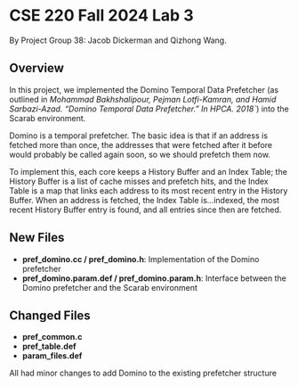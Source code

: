 # CSE 220 Fall 2024 Lab 3
By Project Group 38: Jacob Dickerman and Qizhong Wang.  

## Overview

In this project, we implemented the Domino Temporal Data Prefetcher (as outlined in *Mohammad Bakhshalipour, Pejman Lotfi-Kamran, and Hamid Sarbazi-Azad. “Domino Temporal Data Prefetcher.” In HPCA. 2018`*) into the Scarab environment.  

Domino is a temporal prefetcher. The basic idea is that if an address is fetched more than once, the addresses that were fetched after it before would probably be called again soon, so we should prefetch them now.

To implement this, each core keeps a History Buffer and an Index Table; the History Buffer is a list of cache misses and prefetch hits, and the Index Table is a map that links each address to its most recent entry in the History Buffer. When an address is fetched, the Index Table is…indexed, the most recent History Buffer entry is found, and all entries since then are fetched.

## New Files

- **pref_domino.cc / pref_domino.h**: Implementation of the Domino prefetcher
- **pref_domino.param.def / pref_domino.param.h**: Interface between the Domino prefetcher and the Scarab environment

## Changed Files

- **pref_common.c**
- **pref_table.def**
- **param_files.def**

All had minor changes to add Domino to the existing prefetcher structure